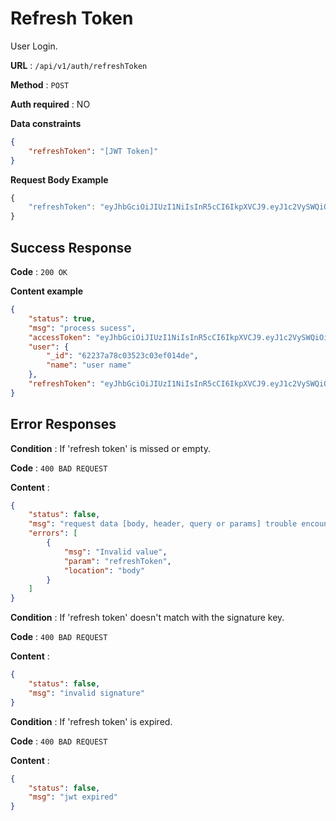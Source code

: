 # Refresh Token

User Login.

**URL** : `/api/v1/auth/refreshToken`

**Method** : `POST`

**Auth required** : NO

**Data constraints**

```json
{
    "refreshToken": "[JWT Token]"
}
```

**Request Body Example**
```javascript
{
    "refreshToken": "eyJhbGciOiJIUzI1NiIsInR5cCI6IkpXVCJ9.eyJ1c2VySWQiOiI2MjIzN2E3OGMwMzUyM2MwM2VmMDE0ZGUiLCJpYXQiOjE2NDY0OTk2ODksImV4cCI6MTY0NjUwMzI4OX0.6YNN8aM2GU8_jUMxnKdwbNkum88qhrbYHWc-XlftWRU"
}
```

## Success Response

**Code** : `200 OK`

**Content example**

```json
{
    "status": true,
    "msg": "process sucess",
    "accessToken": "eyJhbGciOiJIUzI1NiIsInR5cCI6IkpXVCJ9.eyJ1c2VySWQiOiI2MjIzN2E3OGMwMzUyM2MwM2VmMDE0ZGUiLCJpYXQiOjE2NDY0OTk3MDAsImV4cCI6MTY0NjQ5OTc2MH0.pmfaumTcfKFP3Lgf82RWpo1Cd6_aAVcfVy9SRHpInxk",
    "user": {
        "_id": "62237a78c03523c03ef014de",
        "name": "user name"
    },
    "refreshToken": "eyJhbGciOiJIUzI1NiIsInR5cCI6IkpXVCJ9.eyJ1c2VySWQiOiI2MjIzN2E3OGMwMzUyM2MwM2VmMDE0ZGUiLCJpYXQiOjE2NDY0OTk3MDAsImV4cCI6MTY0NjUwMzMwMH0.vBC7qlNNtOBUqwb71QIU-_LqfeANRJ9pWGlQYEpFgEo"
}
```

## Error Responses

**Condition** : If 'refresh token' is missed or empty.

**Code** : `400 BAD REQUEST`

**Content** :

```json
{
    "status": false,
    "msg": "request data [body, header, query or params] trouble encountered",
    "errors": [
        {
            "msg": "Invalid value",
            "param": "refreshToken",
            "location": "body"
        }
    ]
}
```

**Condition** : If 'refresh token' doesn't match with the signature key.

**Code** : `400 BAD REQUEST`

**Content** :

```json
{
    "status": false,
    "msg": "invalid signature"
}
```

**Condition** : If 'refresh token' is expired.

**Code** : `400 BAD REQUEST`

**Content** :

```json
{
    "status": false,
    "msg": "jwt expired"
}
```